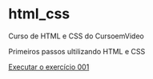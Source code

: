 # html_css
Curso de HTML e CSS do CursoemVideo

Primeiros passos ultilizando HTML e CSS

<a href="https://keversong.github.io/html-css/exercícios/ex001/index.html"> Executar o exercício 001 </a>
